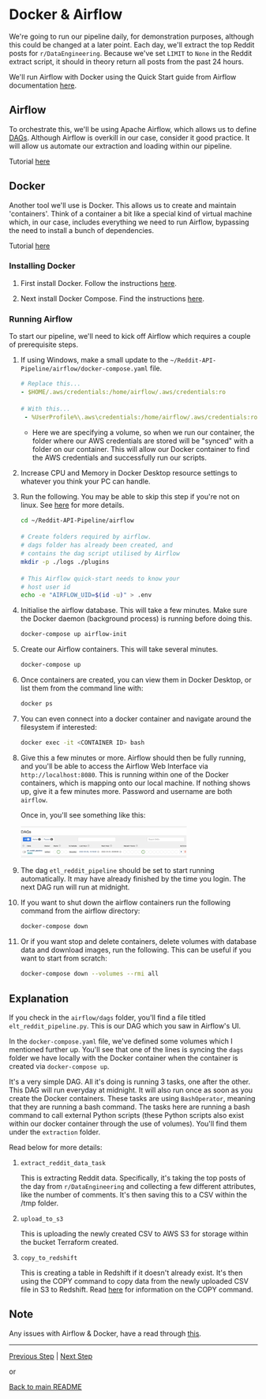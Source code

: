# Docker & Airflow

We're going to run our pipeline daily, for demonstration purposes, although this could be changed at a later point. Each day, we'll extract the top Reddit posts for `r/DataEngineering`. Because we've set `LIMIT` to `None` in the Reddit extract script, it should in theory return all posts from the past 24 hours.

We'll run Airflow with Docker using the Quick Start guide from Airflow documentation [here](https://airflow.apache.org/docs/apache-airflow/stable/start/docker.html).

## Airflow

To orchestrate this, we'll be using Apache Airflow, which allows us to define [DAGs](https://en.wikipedia.org/wiki/Directed_acyclic_graph). Although Airflow is overkill in our case, consider it good practice. It will allow us automate our extraction and loading within our pipeline.

Tutorial [here](https://airflow.apache.org/docs/apache-airflow/stable/tutorial.html)

## Docker

Another tool we'll use is Docker. This allows us to create and maintain 'containers'. Think of a container a bit like a special kind of virtual machine which, in our case, includes everything we need to run Airflow, bypassing the need to install a bunch of dependencies.

Tutorial [here](https://www.youtube.com/watch?v=3c-iBn73dDE)
### Installing Docker <a name="Docker"></a>

1. First install Docker. Follow the instructions [here](https://docs.docker.com/get-docker/).

1. Next install Docker Compose. Find the instructions [here](https://docs.docker.com/compose/install/.).

### Running Airflow <a name="Airflow"></a>

To start our pipeline, we'll need to kick off Airflow which requires a couple of prerequisite steps.

1. If using Windows, make a small update to the `~/Reddit-API-Pipeline/airflow/docker-compose.yaml` file.

    ```yaml
    # Replace this...
    - $HOME/.aws/credentials:/home/airflow/.aws/credentials:ro

    # With this...
     - %UserProfile%\.aws\credentials:/home/airflow/.aws/credentials:ro
    ```
    
    * Here we are specifying a volume, so when we run our container, the folder where our AWS credentials are stored will be "synced" with a folder on our container. This will allow our Docker container to find the AWS credentials and successfully run our scripts.

1. Increase CPU and Memory in Docker Desktop resource settings to whatever you think your PC can handle.

1. Run the following. You may be able to skip this step if you're not on linux. See [here](https://airflow.apache.org/docs/apache-airflow/stable/start/docker.html) for more details.

    ```bash
    cd ~/Reddit-API-Pipeline/airflow
    
    # Create folders required by airflow. 
    # dags folder has already been created, and 
    # contains the dag script utilised by Airflow
    mkdir -p ./logs ./plugins

    # This Airflow quick-start needs to know your
    # host user id
    echo -e "AIRFLOW_UID=$(id -u)" > .env
    ```

1. Initialise the airflow database. This will take a few minutes. Make sure the Docker daemon (background process) is running before doing this.

    ```bash
    docker-compose up airflow-init
    ```

1. Create our Airflow containers. This will take several minutes. 

    ```bash
    docker-compose up
    ```

1. Once containers are created, you can view them in Docker Desktop, or list them from the command line with:

    ```bash
    docker ps
    ```
1. You can even connect into a docker container and navigate around the filesystem if interested:

    ```bash
    docker exec -it <CONTAINER ID> bash
    ```

1. Give this a few minutes or more. Airflow should then be fully running, and you'll be able to access the Airflow Web Interface via `http://localhost:8080`. This is running within one of the Docker containers, which is mapping onto our local machine. If nothing shows up, give it a few minutes more. Password and username are both `airflow`.

    Once in, you'll see something like this:

    <img src="https://github.com/ABZ-Aaron/Reddit-API-Pipeline/blob/master/images/airflow.png" width=70% height=70%>

1. The dag `etl_reddit_pipeline` should be set to start running automatically. It may have already finished by the time you login. The next DAG run will run at midnight.

1. If you want to shut down the airflow containers run the following command from the airflow directory:

    ```bash
    docker-compose down
    ```

1. Or if you want stop and delete containers, delete volumes with database data and download images, run the following. This can be useful if you want to start from scratch:

    ```bash
    docker-compose down --volumes --rmi all
    ```

## Explanation

If you check in the `airflow/dags` folder, you'll find a file titled `elt_reddit_pipeline.py`. This is our DAG which you saw in Airflow's UI. 

In the `docker-compose.yaml` file, we've defined some volumes which I mentioned further up. You'll see that one of the lines is syncing the `dags` folder we have locally with the Docker container when the container is created via `docker-compose up`.

It's a very simple DAG. All it's doing is running 3 tasks, one after the other. This DAG will run everyday at midnight. It will also run once as soon as you create the Docker containers. These tasks are using `BashOperator`, meaning that they are running a bash command. The tasks here are running a bash command to call external Python scripts (these Python scripts also exist within our docker container through the use of volumes). You'll find them under the `extraction` folder. 

Read below for more details:

1. `extract_reddit_data_task`

    This is extracting Reddit data. Specifically, it's taking the top posts of the day from `r/DataEngineering` and collecting a few different attributes, like the number of comments. It's then saving this to a CSV within the /tmp folder.

1. `upload_to_s3`

    This is uploading the newly created CSV to AWS S3 for storage within the bucket Terraform created.

1. `copy_to_redshift`

    This is creating a table in Redshift if it doesn't already exist. It's then using the COPY command to copy data from the newly uploaded CSV file in S3 to Redshift. Read [here](https://docs.aws.amazon.com/redshift/latest/dg/r_COPY.html) for information on the COPY command. 

## Note

Any issues with Airflow & Docker, have a read through [this](https://airflow.apache.org/docs/apache-airflow/stable/start/docker.html).

---

[Previous Step](config.md) | [Next Step](dbt.md)

or

[Back to main README](../README.md)
